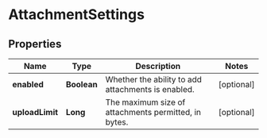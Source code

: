 # AttachmentSettings

## Properties
Name | Type | Description | Notes
------------ | ------------- | ------------- | -------------
**enabled** | **Boolean** | Whether the ability to add attachments is enabled. |  [optional]
**uploadLimit** | **Long** | The maximum size of attachments permitted, in bytes. |  [optional]
